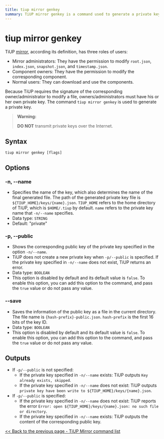 ```yaml
---
title: tiup mirror genkey
summary: TiUP mirror genkey is a command used to generate a private key for TiUP. It has options to specify the name of the key and to show the corresponding public key. The command also allows saving the public key information as a file. It is important not to transmit private keys over the Internet.
---
```


# tiup mirror genkey

TiUP [mirror](/tiup/tiup-mirror-reference.md), according its definition, has three roles of users:

- Mirror administrators: They have the permission to modify `root.json`, `index.json`, `snapshot.json`, and `timestamp.json`.
- Component owners: They have the permission to modify the corresponding component.
- Normal users: They can download and use the components.

 Because TiUP requires the signature of the corresponding owner/administrator to modify a file, owners/administrators must have his or her own private key. The command `tiup mirror genkey` is used to generate a private key.

> **Warning:**
>
> **DO NOT** transmit private keys over the Internet.

## Syntax

```shell
tiup mirror genkey [flags]
```

## Options

### -n, --name

- Specifies the name of the key, which also determines the name of the final generated file. The path of the generated private key file is `${TIUP_HOME}/keys/{name}.json`. `TIUP_HOME` refers to the home directory of TiUP, which is `$HOME/.tiup` by default. `name` refers to the private key name that `-n/--name` specifies.
- Data type: `STRING`
- Default: "private"

### -p, --public

- Shows the corresponding public key of the private key specified in the option `-n/--name`.
- TiUP does not create a new private key when `-p/--public` is specified. If the private key specified in `-n/--name` does not exist, TiUP returns an error.
- Data type: `BOOLEAN`
- This option is disabled by default and its default value is `false`. To enable this option, you can add this option to the command, and pass the `true` value or do not pass any value.

### --save

- Saves the information of the public key as a file in the current directory. The file name is `{hash-prefix}-public.json`. `hash-prefix` is the first 16 bits of the key ID.
- Data type: `BOOLEAN`
- This option is disabled by default and its default value is `false`. To enable this option, you can add this option to the command, and pass the `true` value or do not pass any value.

## Outputs

- If `-p/--public` is not specified:
    - If the private key specified in `-n/--name` exists: TiUP outputs `Key already exists, skipped`.
    - If the private key specified in `-n/--name` does not exist: TiUP outputs `private key have been write to ${TIUP_HOME}/keys/{name}.json`.
- If `-p/--public` is specified:
    - If the private key specified in `-n/--name` does not exist: TiUP reports the error `Error: open ${TIUP_HOME}/keys/{name}.json: no such file or directory`.
    - If the private key specified in `-n/--name` exists: TiUP outputs the content of the corresponding public key.

[<< Back to the previous page - TiUP Mirror command list](/tiup/tiup-command-mirror.md#command-list)
